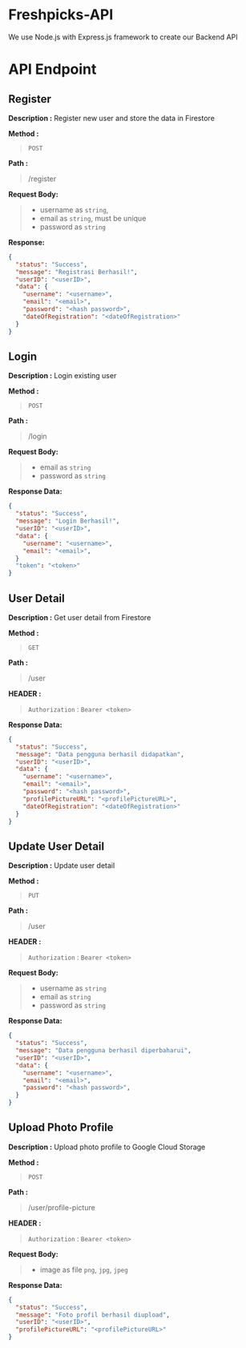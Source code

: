 # Freshpicks-API
We use Node.js with Express.js framework to create our Backend API

# API Endpoint

## Register

**Description :**
Register new user and store the data in Firestore

**Method :**

> `POST`

**Path :**

> /register
 
**Request Body:**
> - username as `string`,
> - email as `string`, must be unique
> - password as `string`

**Response:**
  ```json
  {
    "status": "Success",
    "message": "Registrasi Berhasil!",
    "userID": "<userID>",
    "data": {
      "username": "<username>",
      "email": "<email>",
      "password": "<hash password>", 
      "dateOfRegistration": "<dateOfRegistration>"
    }
  }
  ```

## Login

**Description :**
Login existing user

**Method :**

> `POST`

**Path :**

> /login
 
**Request Body:**
> - email as `string`
> - password as `string`

**Response Data:**
  ```json
  {
    "status": "Success",
    "message": "Login Berhasil!",
    "userID": "<userID>",
    "data": {
      "username": "<username>",
      "email": "<email>",
    }
    "token": "<token>"
  }
  ```

## User Detail

**Description :**
Get user detail from Firestore

**Method :**

> `GET`

**Path :**

> /user

**HEADER :**

> `Authorization` : `Bearer <token>`

**Response Data:**
  ```json
  {
    "status": "Success",
    "message": "Data pengguna berhasil didapatkan",
    "userID": "<userID>",
    "data": {
      "username": "<username>",
      "email": "<email>",
      "password": "<hash password>",
      "profilePictureURL": "<profilePictureURL>", 
      "dateOfRegistration": "<dateOfRegistration>"
    }
  }
  ```

## Update User Detail

**Description :**
Update user detail

**Method :**

> `PUT`

**Path :**

> /user

**HEADER :**

> `Authorization` : `Bearer <token>`

**Request Body:**
> - username as `string`
> - email as `string`
> - password as `string`

**Response Data:**
  ```json
  {
    "status": "Success",
    "message": "Data pengguna berhasil diperbaharui",
    "userID": "<userID>",
    "data": {
      "username": "<username>",
      "email": "<email>",
      "password": "<hash password>",
    }
  }
  ```

## Upload Photo Profile

**Description :**
Upload photo profile to Google Cloud Storage 

**Method :**

> `POST`

**Path :**

> /user/profile-picture

**HEADER :**

> `Authorization` : `Bearer <token>`

**Request Body:**
> - image as file `png`, `jpg`, `jpeg`

**Response Data:**
  ```json
  {
    "status": "Success",
    "message": "Foto profil berhasil diupload",
    "userID": "<userID>",
    "profilePictureURL": "<profilePictureURL>"
  }
  ```

